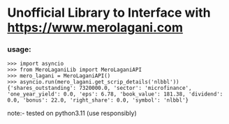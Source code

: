# Unofficial Library to Interface with https://www.merolagani.com 
### usage:   
```
>>> import asyncio
>>> from MeroLaganiLib import MeroLaganiAPI
>>> mero_lagani = MeroLaganiAPI()
>>> asyncio.run(mero_lagani.get_scrip_details('nlbbl'))
{'shares_outstanding': 7320000.0, 'sector': 'microfinance', 'one_year_yield': 0.0, 'eps': 6.78, 'book_value': 181.38, 'dividend': 0.0, 'bonus': 22.0, 'right_share': 0.0, 'symbol': 'nlbbl'}
```  
note:- tested on python3.11 (use responsibly)  

